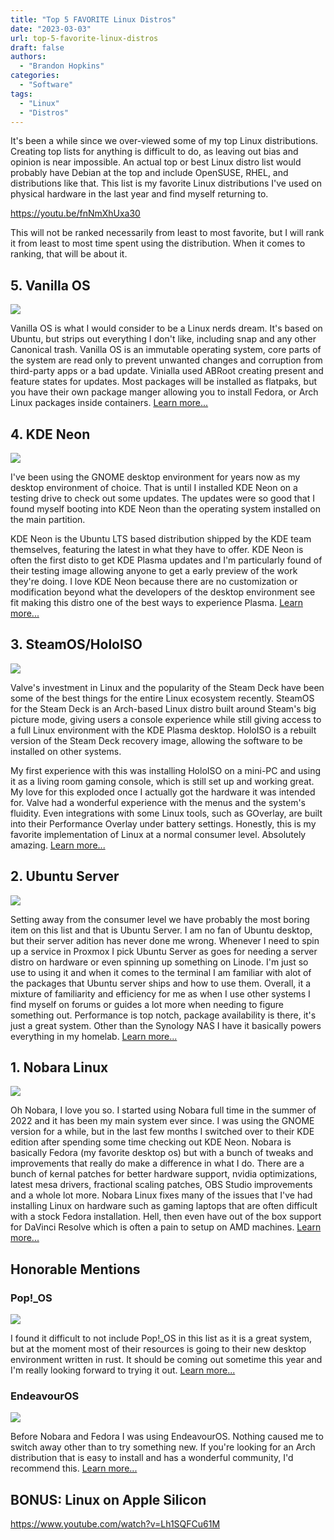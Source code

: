 ```yaml
---
title: "Top 5 FAVORITE Linux Distros"
date: "2023-03-03"
url: top-5-favorite-linux-distros
draft: false
authors:
  - "Brandon Hopkins"
categories:
  - "Software"
tags:
  - "Linux"
  - "Distros"
---
```


It's been a while since we over-viewed some of my top Linux distributions. Creating top lists for anything is difficult to do, as leaving out bias and opinion is near impossible. An actual top or best Linux distro list would probably have Debian at the top and include OpenSUSE, RHEL, and distributions like that. This list is my favorite Linux distributions I've used on physical hardware in the last year and find myself returning to.

https://youtu.be/fnNmXhUxa30

This will not be ranked necessarily from least to most favorite, but I will rank it from least to most time spent using the distribution. When it comes to ranking, that will be about it.

## 5\. Vanilla OS

![](images/Vanilla-OS.png)

Vanilla OS is what I would consider to be a Linux nerds dream. It's based on Ubuntu, but strips out everything I don't like, including snap and any other Canonical trash. Vanilla OS is an immutable operating system, core parts of the system are read only to prevent unwanted changes and corruption from third-party apps or a bad update. Vinialla used ABRoot creating present and feature states for updates. Most packages will be installed as flatpaks, but you have their own package manger allowing you to install Fedora, or Arch Linux packages inside containers. [Learn more...](https://documentation.vanillaos.org/?ref=techhut.tv)

## 4\. KDE Neon

![](images/KDE-Neon.png)

I've been using the GNOME desktop environment for years now as my desktop environment of choice. That is until I installed KDE Neon on a testing drive to check out some updates. The updates were so good that I found myself booting into KDE Neon than the operating system installed on the main partition.

KDE Neon is the Ubuntu LTS based distribution shipped by the KDE team themselves, featuring the latest in what they have to offer. KDE Neon is often the first disto to get KDE Plasma updates and I'm particularly found of their testing image allowing anyone to get a early preview of the work they're doing. I love KDE Neon because there are no customization or modification beyond what the developers of the desktop environment see fit making this distro one of the best ways to experience Plasma. [Learn more...](https://neon.kde.org/faq?ref=techhut.tv)

## 3\. SteamOS/HoloISO

![](images/SteamOS-HoloISO.png)

Valve's investment in Linux and the popularity of the Steam Deck have been some of the best things for the entire Linux ecosystem recently. SteamOS for the Steam Deck is an Arch-based Linux distro built around Steam's big picture mode, giving users a console experience while still giving access to a full Linux environment with the KDE Plasma desktop. HoloISO is a rebuilt version of the Steam Deck recovery image, allowing the software to be installed on other systems.

My first experience with this was installing HoloISO on a mini-PC and using it as a living room gaming console, which is still set up and working great. My love for this exploded once I actually got the hardware it was intended for. Valve had a wonderful experience with the menus and the system's fluidity. Even integrations with some Linux tools, such as GOverlay, are built into their Performance Overlay under battery settings. Honestly, this is my favorite implementation of Linux at a normal consumer level. Absolutely amazing. [Learn more...](https://github.com/theVakhovskeIsTaken/holoiso?ref=techhut.tv)

## 2\. Ubuntu Server

![](images/Ubuntu-Server.png)

Setting away from the consumer level we have probably the most boring item on this list and that is Ubuntu Server. I am no fan of Ubuntu desktop, but their server adition has never done me wrong. Whenever I need to spin up a service in Proxmox I pick Ubuntu Server as goes for needing a server distro on hardware or even spinning up something on Linode. I'm just so use to using it and when it comes to the terminal I am familiar with alot of the packages that Ubuntu server ships and how to use them. Overall, it a mixture of familiarity and efficiency for me as when I use other systems I find myself on forums or guides a lot more when needing to figure something out. Performance is top notch, package availability is there, it's just a great system. Other than the Synology NAS I have it basically powers everything in my homelab. [Learn more...](https://ubuntu.com/download/server?ref=techhut.tv)

## 1\. Nobara Linux

![](images/Nobara-Linux.png)

Oh Nobara, I love you so. I started using Nobara full time in the summer of 2022 and it has been my main system ever since. I was using the GNOME version for a while, but in the last few months I switched over to their KDE edition after spending some time checking out KDE Neon. Nobara is basically Fedora (my favorite desktop os) but with a bunch of tweaks and improvements that really do make a difference in what I do. There are a bunch of kernal patches for better hardware support, nvidia optimizations, latest mesa drivers, fractional scaling patches, OBS Studio improvements and a whole lot more. Nobara Linux fixes many of the issues that I've had installing Linux on hardware such as gaming laptops that are often difficult with a stock Fedora installation. Hell, then even have out of the box support for DaVinci Resolve which is often a pain to setup on AMD machines. [Learn more...](https://nobaraproject.org/?ref=techhut.tv)

## Honorable Mentions

### Pop!\_OS

![](images/Pop_OS.png)

I found it difficult to not include Pop!\_OS in this list as it is a great system, but at the moment most of their resources is going to their new desktop environment written in rust. It should be coming out sometime this year and I'm really looking forward to trying it out. [Learn more...](https://blog.system76.com/post/more-on-cosmic-de-to-kick-off-2023?ref=techhut.tv)

### EndeavourOS

![](images/EndeavourOS.png)

Before Nobara and Fedora I was using EndeavourOS. Nothing caused me to switch away other than to try something new. If you're looking for an Arch distribution that is easy to install and has a wonderful community, I'd recommend this. [Learn more...](https://endeavouros.com/download/?ref=techhut.tv)

## BONUS: Linux on Apple Silicon

https://www.youtube.com/watch?v=Lh1SQFCu61M
